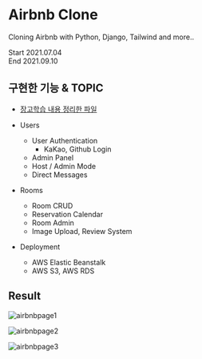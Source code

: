 # Airbnb Clone

Cloning Airbnb with Python, Django, Tailwind and more..

Start 2021.07.04  
End 2021.09.10

## 구현한 기능 & TOPIC
  - <a href="https://github.com/byeongdori/Airbnb_Clone/blob/master/STUDY.md"> 장고학습 내용 정리한 파일 </a>
  - Users
    - User Authentication
      - KaKao, Github Login
    - Admin Panel
    - Host / Admin Mode
    - Direct Messages
  
  - Rooms
    - Room CRUD
    - Reservation Calendar
    - Room Admin
    - Image Upload, Review System

  - Deployment
    - AWS Elastic Beanstalk
    - AWS S3, AWS RDS

## Result
![airbnbpage1](https://user-images.githubusercontent.com/33740149/150161192-8c9abb26-63f9-4359-aaae-f7903dff1f37.png)

![airbnbpage2](https://user-images.githubusercontent.com/33740149/150161200-7f4fe8ad-651a-4abf-b824-bd3e88ff069d.png)

![airbnbpage3](https://user-images.githubusercontent.com/33740149/150161209-179b0999-2354-4a07-a735-3afead350aa4.png)
